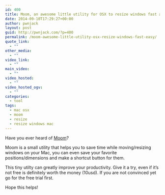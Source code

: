 ```yaml
---
id: 400
title: Moom, an awesome little utility for OSX to resize windows fast and easy
date: 2014-09-10T17:29:27+00:00
author: pwnjack
layout: post
guid: http://pwnjack.com/?p=400
permalink: /moom-awesome-little-utility-osx-resize-windows-fast-easy/
quote_link:
  - ""
other_media:
  - ""
video_link:
  - ""
main_video:
  - ""
video_hosted:
  - ""
video_hosted_ogv:
  - ""
categories:
  - tool
tags:
  - mac osx
  - moom
  - resize
  - resize windows mac
---
```

Have you ever heard of <a href="http://manytricks.com/moom/" title="Moom" target="_blank">Moom</a>?

Moom is a small utility that helps you to save time while moving/resizing windows on your Mac, you can even save your favorite positions/dimensions and make a shortcut button for them.

This tiny utilty can greatly improve your productivity. Give it a try, even if it&#8217;s not free is definitely worth the money (10usd). If you are not convinced yet go for the free trial first.

Hope this helps!